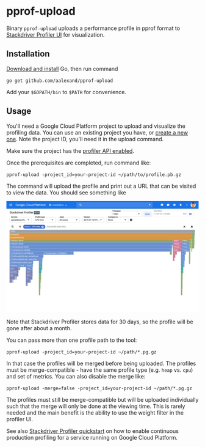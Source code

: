 # pprof-upload

Binary `pprof-upload` uploads a performance profile in pprof format to
[Stackdriver Profiler UI](https://cloud.google.com/profiler/docs/using-profiler)
for visualization.

## Installation

[Download and install](https://golang.org/doc/install) Go, then run command

```
go get github.com/aalexand/pprof-upload
```

Add your `$GOPATH/bin` to `$PATH` for convenience.

## Usage

You'll need a Google Cloud Platform project to upload and visualize the
profiling data. You can use an existing project you have, or [create a new
one](https://cloud.google.com/resource-manager/docs/creating-managing-projects).
Note the project ID, you'll need it in the upload command.

Make sure the project has the [profiler API
enabled](https://cloud.google.com/profiler/docs/profiling-go#enabling-profiler-api).

Once the prerequisites are completed, run command like:

```
pprof-upload -project_id=your-project-id ~/path/to/profile.pb.gz
```

The command will upload the profile and print out a URL that can be visited to
view the data. You should see something like

![Stackdriver Profiler UI](sample.png?raw=true "Stackdriver Profiler UI")

Note that Stackdriver Profiler stores data for 30 days, so the profile will be
gone after about a month.

You can pass more than one profile path to the tool:

```
pprof-upload -project_id=your-project-id ~/path/*.pg.gz
```

In that case the profiles will be merged before being uploaded. The profiles
must be merge-compatible - have the same profile type (e.g. `heap` vs. `cpu`)
and set of metrics. You can also disable the merge like:

```
pprof-upload -merge=false -project_id=your-project-id ~/path/*.pg.gz
```

The profiles must still be merge-compatible but will be uploaded individually
such that the merge will only be done at the viewing time. This is rarely needed
and the main benefit is the ability to use the weight filter in the profiler UI.

See also [Stackdriver Profiler
quickstart](https://cloud.google.com/profiler/docs/quickstart) on how to enable
continuous production profiling for a service running on Google Cloud Platform.
